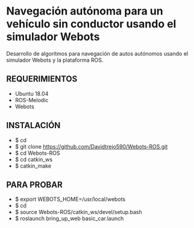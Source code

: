 # Navegación autónoma para un vehículo sin conductor usando el simulador Webots

Desarrollo de  algoritmos para navegación de autos autónomos usando el simulador Webots y la plataforma ROS.

## REQUERIMIENTOS

* Ubuntu 18.04
* ROS-Melodic
* Webots

## INSTALACIÓN 

* $ cd
* $ git clone https://github.com/Davidtrejo590/Webots-ROS.git
* $ cd Webots-ROS
* $ cd catkin_ws
* $ catkin_make

## PARA PROBAR 

* $ export WEBOTS_HOME=/usr/local/webots
* $ cd
* $ source Webots-ROS/catkin_ws/devel/setup.bash
* $ roslaunch bring_up_web basic_car.launch




